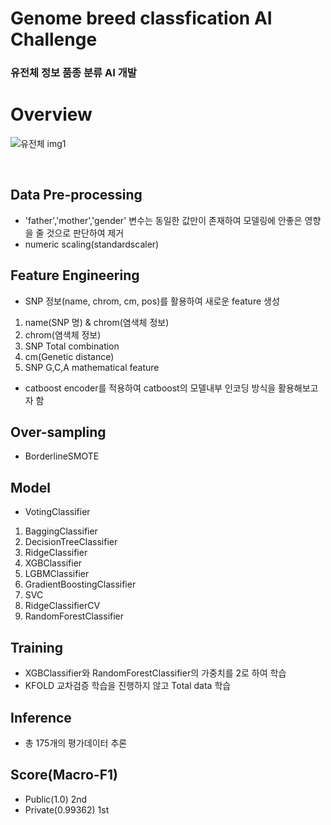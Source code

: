 # Genome breed classfication AI Challenge
### 유전체 정보 품종 분류 AI 개발

# Overview
![유전체 img1](https://github.com/user-attachments/assets/47fb6fef-77a5-4e72-8b0f-fde8bf122fa7)

<br/>

## Data Pre-processing
* 'father','mother','gender' 변수는 동일한 값만이 존재하여 모델링에 안좋은 영향을 줄 것으로 판단하여 제거
* numeric scaling(standardscaler)
## Feature Engineering
* SNP 정보(name, chrom, cm, pos)를 활용하여 새로운 feature 생성
1. name(SNP 명) & chrom(염색체 정보)
2. chrom(염색체 정보)
3. SNP Total combination
4. cm(Genetic distance)
5. SNP G,C,A mathematical feature
* catboost encoder를 적용하여 catboost의 모델내부 인코딩 방식을 활용해보고자 함
## Over-sampling
* BorderlineSMOTE
## Model
* VotingClassifier
1. BaggingClassifier
2. DecisionTreeClassifier
3. RidgeClassifier
4. XGBClassifier
5. LGBMClassifier
6. GradientBoostingClassifier
7. SVC
8. RidgeClassifierCV
9. RandomForestClassifier
## Training
* XGBClassifier와 RandomForestClassifier의 가중치를 2로 하여 학습
* KFOLD 교차검증 학습을 진행하지 않고 Total data 학습
## Inference
* 총 175개의 평가데이터 추론
## Score(Macro-F1)
* Public(1.0) 2nd
* Private(0.99362) 1st
